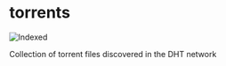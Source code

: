 torrents 
========
![Indexed](https://img.shields.io/badge/indexed-244087-blue)

Collection of torrent files discovered in the DHT network
